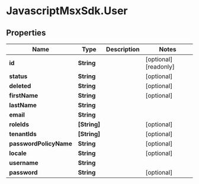 # JavascriptMsxSdk.User

## Properties

Name | Type | Description | Notes
------------ | ------------- | ------------- | -------------
**id** | **String** |  | [optional] [readonly] 
**status** | **String** |  | [optional] 
**deleted** | **String** |  | [optional] 
**firstName** | **String** |  | [optional] 
**lastName** | **String** |  | 
**email** | **String** |  | 
**roleIds** | **[String]** |  | [optional] 
**tenantIds** | **[String]** |  | [optional] 
**passwordPolicyName** | **String** |  | [optional] 
**locale** | **String** |  | [optional] 
**username** | **String** |  | 
**password** | **String** |  | [optional] 


